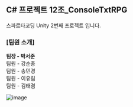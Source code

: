 ## C# 프로젝트 12조_ConsoleTxtRPG

스파르타코딩 Unity 2번째 프로젝트 입니다.

### [팀원 소개]
**팀장 - 박서준**  
팀원 - 강순종  
팀원 - 송민경  
팀원 - 이유림  
팀원 - 김태겸  

![image](/READEME/introduce.png)  
